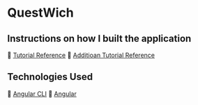 # QuestWich

## Instructions on how I built the application
:link: [Tutorial Reference](https://www.c-sharpcorner.com/article/angular-5-crud-opration-using-nodeexpressmongo/)
:link: [Additioan Tutorial Reference](http://www.belatrixsf.com/blog/how-to-easily-build-an-angular-5-app-using-visual-studio-code/)

## Technologies Used
:link: [Angular CLI](https://cli.angular.io)
:link: [Angular](https://angular.io)
